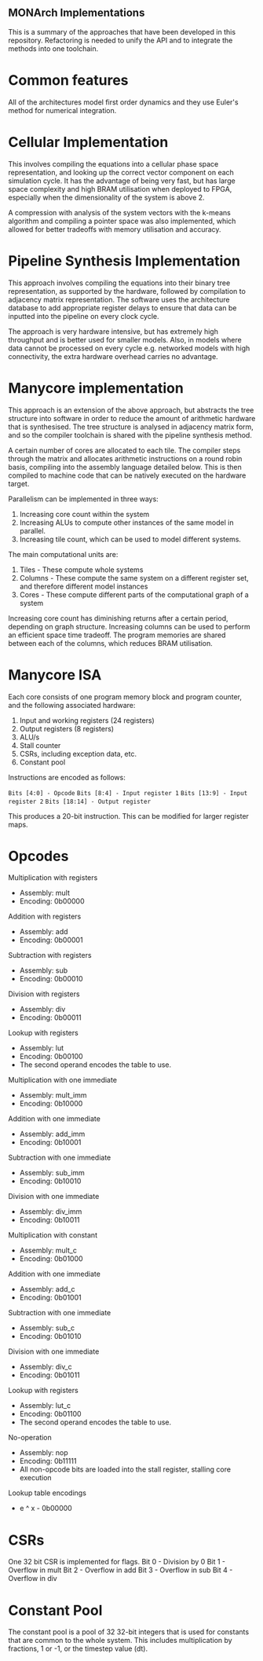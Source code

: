 ## MONArch Implementations

This is a summary of the approaches that have been developed in this repository. Refactoring is needed to unify the API 
and to integrate the methods into one toolchain.

# Common features

All of the architectures model first order dynamics and they use Euler's method for numerical integration.

# Cellular Implementation

This involves compiling the equations into a cellular phase space representation, and looking up the 
correct vector component on each simulation cycle. It has the advantage of being very fast, but has
large space complexity and high BRAM utilisation when deployed to FPGA, especially when the dimensionality
of the system is above 2.

A compression with analysis of the system vectors with the k-means algorithm and compiling a pointer space
was also implemented, which allowed for better tradeoffs with memory utilisation and accuracy.

# Pipeline Synthesis Implementation

This approach involves compiling the equations into their binary tree representation, as supported by 
the hardware, followed by compilation to adjacency matrix representation. The software uses the architecture
database to add appropriate register delays to ensure that data can be inputted into the pipeline on every 
clock cycle.

The approach is very hardware intensive, but has extremely high throughput and is better used for smaller
models. Also, in models where data cannot be processed on every cycle e.g. networked models with
high connectivity, the extra hardware overhead carries no advantage.

# Manycore implementation

This approach is an extension of the above approach, but abstracts the tree structure into software in
order to reduce the amount of arithmetic hardware that is synthesised. The tree structure is analysed in 
adjacency matrix form, and so the compiler toolchain is shared with the pipeline synthesis method. 

A certain number of cores are allocated to each tile. The compiler steps through the matrix and 
allocates arithmetic instructions on a round robin basis, compiling into the assembly language detailed 
below. This is then compiled to machine code that can be natively executed on the hardware target. 

Parallelism can be implemented in three ways:

1. Increasing core count within the system
2. Increasing ALUs to compute other instances of the same model in parallel.
3. Increasing tile count, which can be used to model different systems.

The main computational units are:

1. Tiles - These compute whole systems
2. Columns - These compute the same system on a different register set, and therefore different model instances
3. Cores - These compute different parts of the computational graph of a system

Increasing core count has diminishing returns after a certain period, depending on graph structure. 
Increasing columns can be used to perform an efficient space time tradeoff. The program memories are shared
between each of the columns, which reduces BRAM utilisation.

# Manycore ISA

Each core consists of one program memory block and program counter, and the following associated hardware:

1. Input and working registers (24 registers)
2. Output registers (8 registers)
3. ALU/s
4. Stall counter
5. CSRs, including exception data, etc.
6. Constant pool

Instructions are encoded as follows:

`Bits [4:0] - Opcode`
`Bits [8:4] - Input register 1`
`Bits [13:9] - Input register 2`
`Bits [18:14] - Output register`

This produces a 20-bit instruction. This can be modified for larger register maps.

# Opcodes

Multiplication with registers
- Assembly: mult
- Encoding: 0b00000

Addition with registers
- Assembly: add
- Encoding: 0b00001

Subtraction with registers
- Assembly: sub
- Encoding: 0b00010

Division with registers
- Assembly: div
- Encoding: 0b00011

Lookup with registers
- Assembly: lut
- Encoding: 0b00100
- The second operand encodes the table to use.

Multiplication with one immediate
- Assembly: mult_imm
- Encoding: 0b10000

Addition with one immediate
- Assembly: add_imm
- Encoding: 0b10001

Subtraction with one immediate
- Assembly: sub_imm
- Encoding: 0b10010

Division with one immediate
- Assembly: div_imm
- Encoding: 0b10011

Multiplication with constant
- Assembly: mult_c
- Encoding: 0b01000

Addition with one immediate
- Assembly: add_c
- Encoding: 0b01001

Subtraction with one immediate
- Assembly: sub_c
- Encoding: 0b01010

Division with one immediate
- Assembly: div_c
- Encoding: 0b01011

Lookup with registers
- Assembly: lut_c
- Encoding: 0b01100
- The second operand encodes the table to use.

No-operation
- Assembly: nop
- Encoding: 0b11111
- All non-opcode bits are loaded into the stall register, stalling core execution

Lookup table encodings
- e ^ x - 0b00000

# CSRs

One 32 bit CSR is implemented for flags.
Bit 0 - Division by 0
Bit 1 - Overflow in mult
Bit 2 - Overflow in add
Bit 3 - Overflow in sub
Bit 4 - Overflow in div

# Constant Pool

The constant pool is a pool of 32 32-bit integers that is used for constants that are common to
the whole system. This includes multiplication by fractions, 1 or -1, or the timestep value (dt).